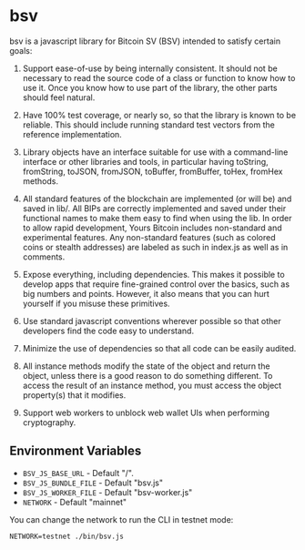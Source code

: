 # bsv

bsv is a javascript library for Bitcoin SV (BSV) intended to satisfy certain
goals:

1. Support ease-of-use by being internally consistent. It should not be
   necessary to read the source code of a class or function to know how to use it.
   Once you know how to use part of the library, the other parts should feel
   natural.

2. Have 100% test coverage, or nearly so, so that the library is known to be
   reliable. This should include running standard test vectors from the reference
   implementation.

3. Library objects have an interface suitable for use with a command-line
   interface or other libraries and tools, in particular having toString,
   fromString, toJSON, fromJSON, toBuffer, fromBuffer, toHex, fromHex methods.

4. All standard features of the blockchain are implemented (or will be) and
   saved in lib/. All BIPs are correctly implemented and saved
   under their functional names to make them easy to find when using the lib.
   In order to allow rapid development, Yours Bitcoin includes non-standard
   and experimental features. Any non-standard features (such as colored coins
   or stealth addresses) are labeled as such in index.js as well as in comments.

5. Expose everything, including dependencies. This makes it possible to develop
   apps that require fine-grained control over the basics, such as big numbers and
   points. However, it also means that you can hurt yourself if you misuse these
   primitives.

6. Use standard javascript conventions wherever possible so that other
   developers find the code easy to understand.

7. Minimize the use of dependencies so that all code can be easily audited.

8. All instance methods modify the state of the object and return the object,
   unless there is a good reason to do something different. To access the result
   of an instance method, you must access the object property(s) that it modifies.

9. Support web workers to unblock web wallet UIs when performing cryptography.

## Environment Variables

* `BSV_JS_BASE_URL` - Default "/".
* `BSV_JS_BUNDLE_FILE` - Default "bsv.js"
* `BSV_JS_WORKER_FILE` - Default "bsv-worker.js"
* `NETWORK` - Default "mainnet"

You can change the network to run the CLI in testnet mode:

```
NETWORK=testnet ./bin/bsv.js
```
